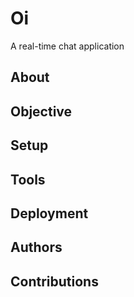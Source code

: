 # Oi
A real-time chat application

## About

## Objective

## Setup

## Tools

## Deployment

## Authors

## Contributions

